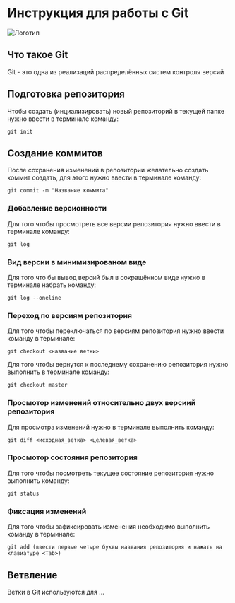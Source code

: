 # **Инструкция для работы с Git**

![Логотип](git.jpg)

## Что такое Git

Git - это одна из реализаций распределённых систем контроля версий

## Подготовка репозитория

Чтобы создать (инциализировать) новый репозиторий в текущей папке нужно ввести в терминале команду:

    git init

## Создание коммитов

После сохранения изменений в репозитории желательно создать коммит создать, для этого нужно ввести в терминале команду:

    git commit -m "Название коммита"

### Добавление версионности

Для того чтобы просмотреть все версии репозитория нужно ввести в терминале команду:

    git log

### Вид версии в минимизированом виде

Для того что бы вывод версий был в сокращённом виде нужно в терминале набрать команду:

    git log --oneline

### Переход по версиям репозитория

Для того чтобы переключаться по версиям репозитория нужно ввести команду в терминале:

    git checkout <название ветки>

Для того чтобы вернутся к последнему сохранению репозитория нужно выполнить в терминале команду:

    git checkout master

### Просмотор изменений относительно двух версиий репозитория

Для просмотра изменений нужно в терминале выполнить команду:

    git diff <исходная_ветка> <целевая_ветка>

### Просмотор состояния репозитория

Для того чтобы посмотреть текущее состояние репозитория нужно выполнить команду:

    git status

### Фиксация изменений

Для того чтобы зафиксировать изменения необходимо выполнить команду в терминале:

    git add (ввести первые четыре буквы названия репозитория и нажать на клавиатуре <Tab>)

## Ветвление

Ветки в Git используются для ...